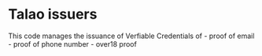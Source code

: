 # Talao issuers


This code manages the issuance of Verfiable Credentials of 
    - proof of email  
    - proof of phone number
    - over18 proof
